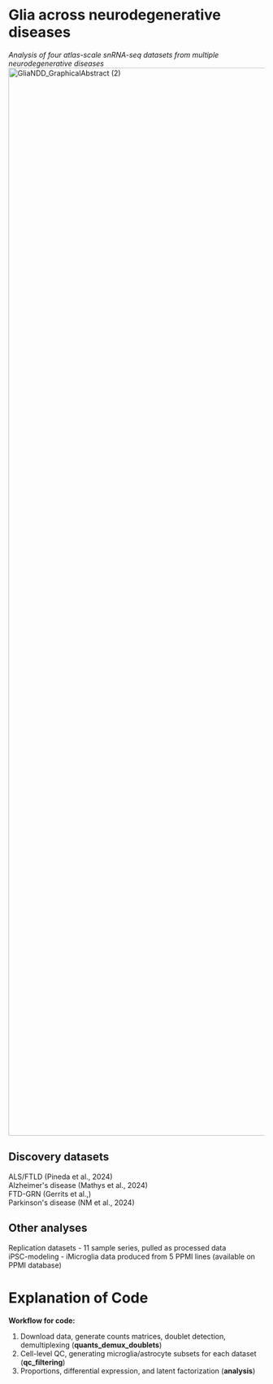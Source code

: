 # Glia across neurodegenerative diseases
*Analysis of four atlas-scale snRNA-seq datasets from multiple neurodegenerative diseases*
<img width="3000" height="2100" alt="GliaNDD_GraphicalAbstract (2)" src="https://github.com/user-attachments/assets/60f7ed5b-04b3-42ad-b9d9-0c6b03a7b3da" />

## Discovery datasets
ALS/FTLD (Pineda et al., 2024) \
Alzheimer's disease (Mathys et al., 2024)\
FTD-GRN (Gerrits et al.,)\
Parkinson's disease (NM et al., 2024)

## Other analyses
Replication datasets - 11 sample series, pulled as processed data\
iPSC-modeling - iMicroglia data produced from 5 PPMI lines (available on PPMI database)

# Explanation of Code
**Workflow for code:**
1. Download data, generate counts matrices, doublet detection, demultiplexing (**quants_demux_doublets**)
2. Cell-level QC, generating microglia/astrocyte subsets for each dataset (**qc_filtering**)
3. Proportions, differential expression, and latent factorization (**analysis**)
